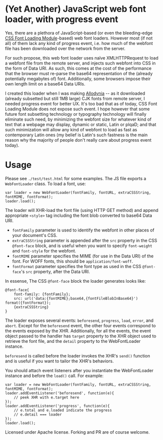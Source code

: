 # (Yet Another) JavaScript web font loader, with progress event

Yes, there are a plethora of JavaScript-based (or even the bleeding-edge [CSS Font Loading Module](http://www.w3.org/TR/css-font-loading-3/)-based) web font loaders. However most (if not all) of them lack any kind of progress event, i.e. how much of the webfont file has been downloaded over the network from the server.

For such propose, this web font loader uses naïve XMLHTTPRequest to load a webfont file from the remote server, and injects such webfont into CSS in the form of Data URI. As such, this comes at the cost of the performance that the browser must re-parse the base64 representation of the (already potentially megabytes of) font. Additionally, some browsers impose their  own length limit on a base64 Data URIs.

I created this loader when I was making [Allodynia](http://allodynia.mnjul.net) -- as it downloaded (already subsetted but still 1MB large) CJK fonts from remote server, I needed progress event for better UX. It's too bad that as of today, CSS Font Loading Module does not expose such event. I hope however that some future font subsetting technology or typography technology will finally eliminate such need, by minimizing the webfont size for whatever kind of text that a webpage may display, dynamic or static, Latin or plqaD; and that such minimization will allow any kind of webfont to load as fast as contemporary Latin ones (my belief is Latin's such fastness is the main reason why the majority of people don't really care about progress event today).

# Usage

Please see ``./test/test.html`` for some examples. The JS file exports a ``WebFontLoader`` class. To load a font, use:

```
var loader = new WebFontLoader(fontFamily, fontURL, extraCSSString, fontMIME, fontFormat);
loader.load();
```

The loader will XHR-load the font file (using HTTP GET method) and append appropriate ``<style>`` tag including the font blob converted to base64 Data URI.

* ``fontFamily`` parameter is used to identify the webfont in other places of your document's CSS.
* ``extraCSSString`` parameter is appended after the ``src`` property in the CSS ``@font-face`` block, and is useful when you want to specify ``font-weight`` and ``font-style`` for the webfont.
* ``fontMIME`` parameter specifies the MIME (for use in the Data URI) of the font. For WOFF fonts, this should be ``application/font-woff``.
* ``fontFormat`` parameter specifies the font type as used in the CSS ``@font-face``'s ``src`` property, after the Data URI.

In essense, The CSS ``@font-face`` block the loader generates looks like:
```
@font-face{
	font-family: {fontFamily};
	src: url('data:{fontMIME};base64,{fontFileBlobInBase64}') format({fontFormat});
	{extraCSSString}
}
```

The loader exposes several events: ``beforesend``, ``progress``, ``load``, ``error``, and ``abort``. Except for the ``beforesend`` event, the other four events correspond to the events exposed by the XHR. Additionally, for all the events, the event object passed to the handler has ``target`` property to the XHR object used to retrieve the font file, and the ``detail`` property to the WebFontLoader instance.

``beforesend`` is called before the loader invokes the XHR's ``send()`` function and is useful if you want to tailor the XHR's behaviors.

You should attach event listeners after you instantiate the WebFontLoader instance and before the ``load()`` call. For example:

```
var loader = new WebFontLoader(fontFamily, fontURL, extraCSSString, fontMIME, fontFormat);
loader.addEventListener('beforesend', function(e){
	// peek XHR with e.target here
});
loader.addEventListener('progress', function(e){
	// e.total and e.loaded indicate the progress
	// e.detail === loader
});
loader.load();
```

Licensed under Apache license. Forking and PR are of course welcome.
